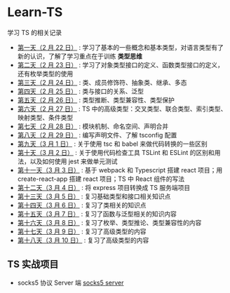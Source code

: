 # Learn-TS

学习 TS 的相关记录

- [第一天（2 月 22 日）](./day-2-22/) : 学习了基本的一些概念和基本类型，对语言类型有了新的认识，了解了学习重点在于训练 **类型思维**
- [第二天（2 月 23 日）](./day-2-23/) : 学习了对象类型接口的定义、函数类型接口的定义，还有枚举类型的使用
- [第三天（2 月 24 日）](./day-2-24/) : 类、成员修饰符、抽象类、继承、多态
- [第四天（2 月 25 日）](./day-2-25/) : 类与接口的关系、泛型
- [第五天（2 月 26 日）](./day-2-26/) : 类型推断、类型兼容性、类型保护
- [第六天（2 月 27 日）](./day-2-27/) : TS 中的高级类型：交叉类型、联合类型、索引类型、映射类型、条件类型
- [第七天（2 月 28 日）](./day-2-28/) : 模块机制、命名空间、声明合并
- [第八天（2 月 29 日）](./day-2-29/) : 编写声明文件、了解 tsconfig 配置
- [第九天（3 月 1 日）](./day-3-1/) : 关于使用 tsc 和 babel 来做代码转换的一些区别
- [第十天（3 月 2 日）](./day-3-2/) : 关于使用代码检查工具 TSLint 和 ESLint 的区别和用法，以及如何使用 jest 来做单元测试
- [第十一天（3 月 3 日）](./day-3-3/) : 基于 webpack 和 Typescript 搭建 react 项目；用 create-react-app 搭建 react 项目；TS 中 React 组件的写法
- [第十二天（3 月 4 日）](./day-3-4/) : 将 express 项目转换成 TS 服务端项目
- [第十三天（3 月 5 日）](./day-3-5/) : 复习基础类型和接口相关知识点
- [第十四天（3 月 6 日）](./day-3-6/) : 复习了类相关的知识点
- [第十五天（3 月 7 日）](./day-3-7/) : 复习了函数与泛型相关的知识内容
- [第十六天（3 月 8 日）](./day-3-8/) : 复习了枚举、类型推论、类型兼容性的内容
- [第十七天（3 月 9 日）](./day-3-9/) : 复习了高级类型的内容
- [第十八天（3 月 10 日）](./day-3-10/) : 复习了高级类型的内容

## TS 实战项目

- socks5 协议 Server 端 [socks5 server](./projects/socks5/server/)
